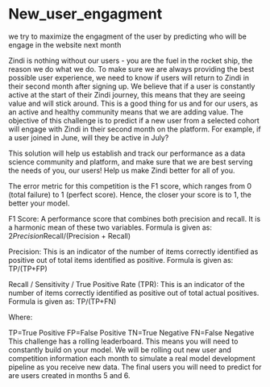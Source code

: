 # New_user_engagment
we try to maximize the engagment of the user by predicting who will be engage in the website next month


Zindi is nothing without our users - you are the fuel in the rocket ship, the reason we do what we do. To make sure we are always providing the best possible user experience, we need to know if users will return to Zindi in their second month after signing up. We believe that if a user is constantly active at the start of their Zindi journey, this means that they are seeing value and will stick around. This is a good thing for us and for our users, as an active and healthy community means that we are adding value.
The objective of this challenge is to predict if a new user from a selected cohort will engage with Zindi in their second month on the platform. For example, if a user joined in June, will they be active in July?

This solution will help us establish and track our performance as a data science community and platform, and make sure that we are best serving the needs of you, our users! Help us make Zindi better for all of you.

The error metric for this competition is the F1 score, which ranges from 0 (total failure) to 1 (perfect score). Hence, the closer your score is to 1, the better your model.

F1 Score: A performance score that combines both precision and recall. It is a harmonic mean of these two variables. Formula is given as: 2*Precision*Recall/(Precision + Recall)

Precision: This is an indicator of the number of items correctly identified as positive out of total items identified as positive. Formula is given as: TP/(TP+FP)

Recall / Sensitivity / True Positive Rate (TPR): This is an indicator of the number of items correctly identified as positive out of total actual positives. Formula is given as: TP/(TP+FN)

Where:

TP=True Positive
FP=False Positive
TN=True Negative
FN=False Negative
This challenge has a rolling leaderboard. This means you will need to constantly build on your model. We will be rolling out new user and competition information each month to simulate a real model development pipeline as you receive new data. The final users you will need to predict for are users created in months 5 and 6.
